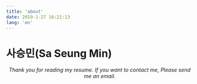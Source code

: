 ```yaml
---
title: 'about'
date: 2019-1-27 16:21:13
lang: 'en'
---
```


# 사승민(Sa Seung Min)

<div align="center">

_Thank you for reading my resume. If you want to contact me, Please send me an email._

</div>

